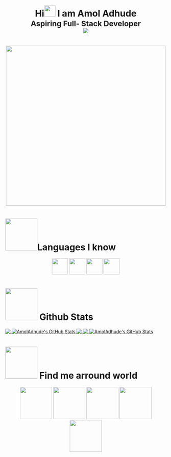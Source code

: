 <!-- heading -->
<h1 align="center">Hi<img width="35" src="https://telegra.ph/file/6c70d6251d835499c5e4b.gif"> I am Amol Adhude</br><sub>Aspiring Full- Stack Developer</sub><br>
<img align="center" src="https://komarev.com/ghpvc/?username=AmolAdhude&style=for-the-badge"/><h1>

  
<!-- image-->
  <p align="center">
  <img width="500" src="https://miro.medium.com/max/1360/1*IRGHmiGsa16stedQvIaZfw.gif">
</p>

<!-- Languages i know-->
# <img src="https://telegra.ph/file/99feae7d9c8bdf36686de.gif" width="100">Languages I know

  <p align="center">
  <a href="https://en.wikipedia.org/wiki/HTML"><img src="https://telegra.ph/file/85ee3485445136f99e44d.png" width="50"></a>
  <a href="https://en.wikipedia.org/wiki/CSS"><img src="https://telegra.ph/file/963217a52842b4f8e82a9.png" width="50"/></a> 
  <a href="https://en.wikipedia.org/wiki/JavaScript"><img src="https://telegra.ph/file/4af16ca46bee53d4bc246.png" width="50"/></a>
  <a href="https://en.wikipedia.org/wiki/Python_(programming_language)"><img src="https://telegra.ph/file/735399ee041e861647f8f.png" width="50"/></a>
</p>
  
<!-- github stats-->
 # <img src="https://telegra.ph/file/99feae7d9c8bdf36686de.gif" width="100"> Github Stats
<!--  <p align="center">
  <img class="img" src="https://githubstatsamol.herokuapp.com?user=AmolAdhude&theme=highcontrast&date_format=M%20j%5B%2C%20Y%5D" />
 <img class="img" src="https://github-readme-stats.vercel.app/api?username=AmolAdhude&show_icons=true&theme=dark" />
   <img class="img" src="https://github-readme-stats.vercel.app/api/top-langs/?username=AmolAdhude&langs_count=8&theme=dark"/>
   </p> -->
  
  <a href="https://github.com/AmolAdhude/AmolAdhude">
  <img align="center" src="https://github-readme-stats.vercel.app/api/top-langs/?username=AmolAdhude&hide=java,html,tex&title_color=ffffff&text_color=c9cacc&icon_color=2bbc8a&bg_color=1d1f21&langs_count=3" />
</a>
<a href="https://github.com/AmolAdhude/AmolAdhude">
  <img align="center" src="https://github-readme-stats.vercel.app/api?username=AmolAdhude&show_icons=true&line_height=27&count_private=true&title_color=ffffff&text_color=c9cacc&icon_color=2bbc8a&bg_color=1d1f21" alt="AmolAdhude's GitHub Stats" />
</a>

<a href="https://github.com/MartinHeinz/python-project-blueprint">
  <img align="center" src="https://github-readme-stats.vercel.app/api/pin/?username=MartinHeinz&repo=python-project-blueprint&title_color=ffffff&text_color=c9cacc&icon_color=2bbc8a&bg_color=1d1f21" />
</a>


<a href="https://github.com/MartinHeinz/go-project-blueprint">
  <img align="center" src="https://github-readme-stats.vercel.app/api/pin/?username=MartinHeinz&repo=go-project-blueprint&title_color=ffffff&text_color=c9cacc&icon_color=2bbc8a&bg_color=1d1f21" />
</a>
  
<a href="https://github.com/AmolAdhude/AmolAdhude">
  <img align="center" src="https://githubstatsamol.herokuapp.com?user=AmolAdhude&theme=highcontrast&date_format=M%20j%5B%2C%20Y%5D" alt="AmolAdhude's GitHub Stats" />
</a>
<!-- find me arround world-->
  
 # <img src="https://telegra.ph/file/99feae7d9c8bdf36686de.gif" width="100"> Find me arround world
  
<p align="center">
  <a href="https://www.linkedin.com/in/amoladhude-/?originalSubdomain=in"><img src="https://telegra.ph/file/84815e213c4bf9cde7f57.png" width="100"></a>
  <a href="https://www.instagram.com/amol_the_one/?hl=en"><img src="https://telegra.ph/file/1e5b8d2ae8f9cc836c3b8.png" width="100"></a>
  <a href="https://www.facebook.com/amol.adhude.5"><img src="https://telegra.ph/file/a5c20de7d5b354b5dc389.png" width="100"/></a> 
  <a href="https://twitter.com/amoladhude1"><img src="https://telegra.ph/file/6e9ae2924ddff69849c3c.png" width="100"/></a>
  <a href="https://www.youtube.com/c/AmolAdhude"><img src="https://telegra.ph/file/547cc0bd0141a3f099f8e.png" width="100"/></a>
</p>

